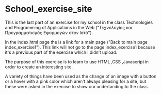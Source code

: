 # School_exercise_site

This is the last part of an exercise for my school in the class Technologies and Programming of Applications in the Web
("Τεχνολογίες και Προγραμματισμός Εφαρμογών στον Ιστό").

In the index.html page the is a link for a main page ("Back to main page index_exercise1"). This link will not go to the page 
index_exercise1 because it's a previous part of the exercise which i didn't upload.

The purpose of this exercise is to learn to use HTML ,CSS ,Javascript in order to create an interesting site.


A variety of things have been used as the change of an image with a button or a hover with a pink color which aren't always pleasing
for a site, but these were asked in the exercise to show our undertanding to the class.
